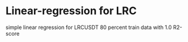 # Linear-regression for LRC
simple linear regression for LRCUSDT 80 percent train data with 1.0 R2-score 

